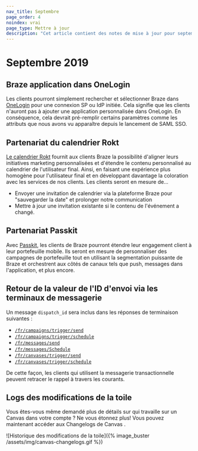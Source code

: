 ```yaml
---
nav_title: Septembre
page_order: 4
noindex: vrai
page_type: Mettre à jour
description: "Cet article contient des notes de mise à jour pour septembre 2019."
---
```


# Septembre 2019

## Braze application dans OneLogin

Les clients pourront simplement rechercher et sélectionner Braze dans [OneLogin]({{site.baseurl}}/user_guide/administrative/access_braze/single_sign_on/onelogin/) pour une connexion SP ou IdP initiée. Cela signifie que les clients n'auront pas à ajouter une application personnalisée dans OneLogin. En conséquence, cela devrait pré-remplir certains paramètres comme les attributs que nous avons vu apparaître depuis le lancement de SAML SSO.

## Partenariat du calendrier Rokt

[Le calendrier Rokt]({{site.baseurl}}/partners/additional_channels/calendar/rokt_calendar/) fournit aux clients Braze la possibilité d'aligner leurs initiatives marketing personnalisées et d'étendre le contenu personnalisé au calendrier de l'utilisateur final. Ainsi, en faisant une expérience plus homogène pour l'utilisateur final et en développant davantage la coloration avec les services de nos clients. Les clients seront en mesure de...

- Envoyer une invitation de calendrier via la plateforme Braze pour "sauvegarder la date" et prolonger notre communication
- Mettre à jour une invitation existante si le contenu de l'événement a changé.

## Partenariat Passkit

Avec [Passkit]({{site.baseurl}}/partners/additional_channels/mobile_wallet/passkit/), les clients de Braze pourront étendre leur engagement client à leur portefeuille mobile. Ils seront en mesure de personnaliser des campagnes de portefeuille tout en utilisant la segmentation puissante de Braze et orchestrent aux côtés de canaux tels que push, messages dans l'application, et plus encore.

## Retour de la valeur de l'ID d'envoi via les terminaux de messagerie

Un message `dispatch_id` sera inclus dans les réponses de terminaison suivantes :

- [`/fr/campaigns/trigger/send`]({{site.baseurl}}/api/endpoints/messaging/#sending-messages-via-api-triggered-delivery)
- [`/fr/campaigns/trigger/schedule`]({{site.baseurl}}/api/endpoints/messaging/#create-schedule-endpoint)
- [`/fr/messages/send`]({{site.baseurl}}/api/endpoints/messaging/#sending-messages-immediately-via-api-only)
- [`/fr/messages/Schedule`]({{site.baseurl}}/api/endpoints/messaging/#create-schedule-endpoint)
- [`/fr/canvases/trigger/send`]({{site.baseurl}}/api/endpoints/messaging/#canvas)
- [`/fr/canvases/trigger/schedule`]({{site.baseurl}}/api/endpoints/messaging/#api-triggered-canvases)

De cette façon, les clients qui utilisent la messagerie transactionnelle peuvent retracer le rappel à travers les courants.

## Logs des modifications de la toile

Vous êtes-vous même demandé plus de détails sur qui travaille sur un Canvas dans votre compte ? Ne vous étonnez plus! Vous pouvez maintenant accéder aux Changelogs de Canvas .

![Historique des modifications de la toile]({% image_buster /assets/img/canvas-changelogs.gif %})
